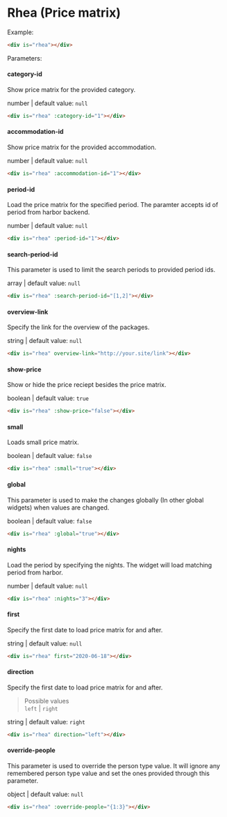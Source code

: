 # Rhea (Price matrix)

Example:
```html
<div is="rhea"></div>
```

Parameters:

#### category-id

Show price matrix for the provided category.

number | default value: `null`

```html
<div is="rhea" :category-id="1"></div>
```

#### accommodation-id

Show price matrix for the provided accommodation.

number | default value: `null`

```html
<div is="rhea" :accommodation-id="1"></div>
```

#### period-id

Load the price matrix for the specified period. The paramter accepts id of period from harbor backend.

number | default value: `null`

```html
<div is="rhea" :period-id="1"></div>
```

#### search-period-id

This parameter is used to limit the search periods to provided period ids.

array | default value: `null`

```html
<div is="rhea" :search-period-id="[1,2]"></div>
```

#### overview-link

Specify the link for the overview of the packages.

string | default value: `null`

```html
<div is="rhea" overview-link="http://your.site/link"></div>
```

#### show-price

Show or hide the price reciept besides the price matrix.

boolean | default value: `true`

```html
<div is="rhea" :show-price="false"></div>
```

#### small

Loads small price matrix.

boolean | default value: `false`

```html
<div is="rhea" :small="true"></div>
```

#### global

This parameter is used to make the changes globally (In other global widgets) when values are changed.

boolean | default value: `false`

```html
<div is="rhea" :global="true"></div>
```

#### nights

Load the period by specifying the nights. The widget will load matching period from harbor.

number | default value: `null`

```html
<div is="rhea" :nights="3"></div>
```

#### first

Specify the first date to load price matrix for and after.

string | default value: `null`

```html
<div is="rhea" first="2020-06-18"></div>
```

#### direction

Specify the first date to load price matrix for and after.

> Possible values  
> `left` | `right`

string | default value: `right`

```html
<div is="rhea" direction="left"></div>
```

#### override-people

This parameter is used to override the person type value. It will ignore any remembered person type value and set the ones provided through this parameter.

object | default value: `null`

```html
<div is="rhea" :override-people="{1:3}"></div>
```
